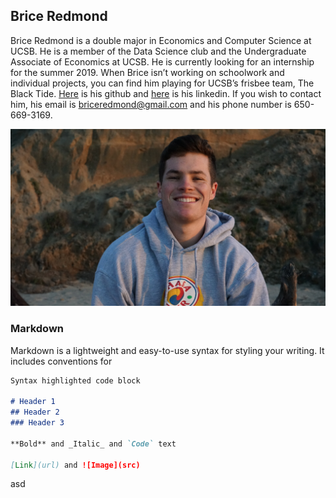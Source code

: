 ## Brice Redmond

Brice Redmond is a double major in Economics and Computer Science at UCSB. He is a member of the Data Science club and the Undergraduate Associate of Economics at UCSB. He is currently looking for an internship for the summer 2019. When Brice isn’t working on schoolwork and individual projects, you can find him playing for UCSB’s frisbee team, The Black Tide. [Here](https://github.com/bredmond5) is his github and [here](www.linkedin.com/in/brice-redmond-8356aa172) is his linkedin. If you wish to contact him, his email is briceredmond@gmail.com and his phone number is 650-669-3169.

![Picture](SelfPortrait.jpg)

### Markdown

Markdown is a lightweight and easy-to-use syntax for styling your writing. It includes conventions for

```markdown
Syntax highlighted code block

# Header 1
## Header 2
### Header 3

**Bold** and _Italic_ and `Code` text

[Link](url) and ![Image](src)
```
asd
